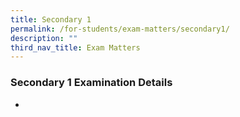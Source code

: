 ```yaml
---
title: Secondary 1
permalink: /for-students/exam-matters/secondary1/
description: ""
third_nav_title: Exam Matters
---
```

### Secondary 1 Examination Details

*